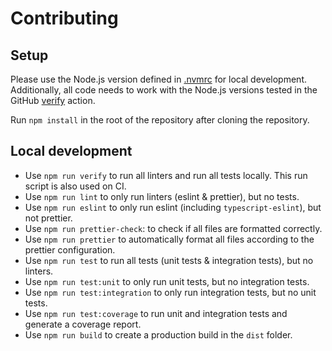 # Contributing

## Setup

Please use the Node.js version defined in [.nvmrc](.nvmrc) for local development.
Additionally, all code needs to work with the Node.js versions tested in the GitHub
[verify](./.github/workflows/verify.yaml) action.

Run `npm install` in the root of the repository after cloning the repository.

## Local development

* Use `npm run verify` to run all linters and run all tests locally. This run script is also used on CI.
* Use `npm run lint` to only run linters (eslint & prettier), but no tests.
* Use `npm run eslint` to only run eslint (including `typescript-eslint`), but not prettier.
* Use `npm run prettier-check`: to check if all files are formatted correctly.
* Use `npm run prettier` to automatically format all files according to the prettier configuration.
* Use `npm run test` to run all tests (unit tests & integration tests), but no linters.
* Use `npm run test:unit` to only run unit tests, but no integration tests.
* Use `npm run test:integration` to only run integration tests, but no unit tests.
* Use `npm run test:coverage` to run unit and integration tests and generate a coverage report.
* Use `npm run build` to create a production build in the `dist` folder.
